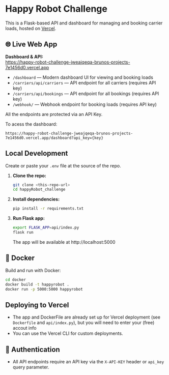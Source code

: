 # Happy Robot Challenge

This is a Flask-based API and dashboard for managing and booking carrier loads, hosted on [Vercel](https://vercel.com/).

## 🌐 Live Web App

**Dashboard & API:**  
https://happy-robot-challenge-jweajqeqa-brunos-projects-7e1456d0.vercel.app

- `/dashboard` — Modern dashboard UI for viewing and booking loads
- `/carriers/api/carriers` — API endpoint for all carriers (requires API key)
- `/carriers/api/bookings` — API endpoint for all bookings (requires API key)
- `/webhook/` — Webhook endpoint for booking loads (requires API key)

All the endpoints are protected via an API Key.

To acess the dashboard:
```
https://happy-robot-challenge-jweajqeqa-brunos-projects-7e1456d0.vercel.app/dashboard?api_key={key}
```

## Local Development

Create or paste your `.env` file at the source of the repo.

1. **Clone the repo:**
   ```bash
   git clone <this-repo-url>
   cd happyRobot_challenge
   ```
2. **Install dependencies:**
   ```bash
   pip install -r requirements.txt
   ```
   
3. **Run Flask app:**
   ```bash
   export FLASK_APP=api/index.py
   flask run
   ```
   The app will be available at http://localhost:5000

## 🐳 Docker

Build and run with Docker:
```bash
cd docker
docker build -t happyrobot .
docker run -p 5000:5000 happyrobot
```

##  Deploying to Vercel
- The app and DockerFile are already set up for Vercel deployment (see `Dockerfile` and `api/index.py`), but you will need to enter your (free) accout info
- You can use the Vercel CLI for custom deployments.

## 🔑 Authentication
- All API endpoints require an API key via the `X-API-KEY` header or `api_key` query parameter.
